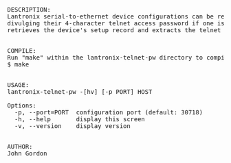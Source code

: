 <pre>
DESCRIPTION:
Lantronix serial-to-ethernet device configurations can be retrieved remotely,
divulging their 4-character telnet access password if one is set. This program
retrieves the device's setup record and extracts the telnet password.


COMPILE:
Run "make" within the lantronix-telnet-pw directory to compile the program.
$ make


USAGE:
lantronix-telnet-pw -[hv] [-p PORT] HOST

Options:
  -p, --port=PORT  configuration port (default: 30718)
  -h, --help       display this screen
  -v, --version    display version


AUTHOR:
John Gordon <jgor@indiecom.org>
</pre>

